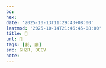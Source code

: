 ```yaml
---
bc:
hex:
date: '2025-10-13T11:29:43+08:00'
lastmod: '2025-10-14T21:46:45-08:00'
title: 󰢲
url: 󰢲
tags: [㲥, 㲥]
src: GHZR, DCCV
note:
---
```

